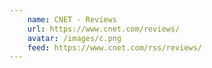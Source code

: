 ```yaml
---
    name: CNET - Reviews
    url: https://www.cnet.com/reviews/
    avatar: /images/c.png
    feed: https://www.cnet.com/rss/reviews/
---
```


